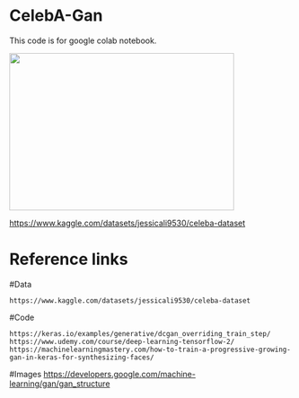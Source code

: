 # CelebA-Gan
This code is for google colab notebook.

<img src="https://developers.google.com/static/machine-learning/gan/images/gan_diagram.svg" width = "400" height="280">



https://www.kaggle.com/datasets/jessicali9530/celeba-dataset

# Reference links
  #Data
  
    https://www.kaggle.com/datasets/jessicali9530/celeba-dataset
    
  #Code
  
    https://keras.io/examples/generative/dcgan_overriding_train_step/
    https://www.udemy.com/course/deep-learning-tensorflow-2/
    https://machinelearningmastery.com/how-to-train-a-progressive-growing-gan-in-keras-for-synthesizing-faces/
    
  #Images
    https://developers.google.com/machine-learning/gan/gan_structure
